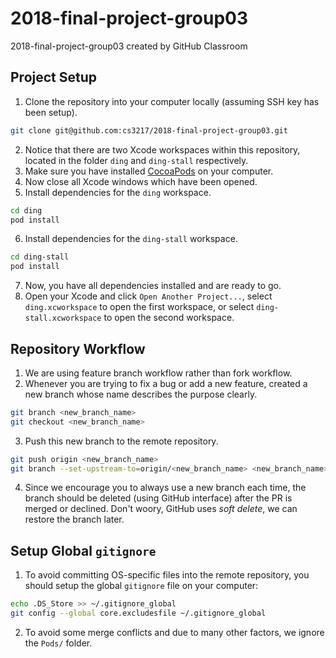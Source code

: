 # 2018-final-project-group03
2018-final-project-group03 created by GitHub Classroom

## Project Setup

1. Clone the repository into your computer locally (assuming SSH key has been setup).
```bash
git clone git@github.com:cs3217/2018-final-project-group03.git
```
2. Notice that there are two Xcode workspaces within this repository, located in the folder `ding` and `ding-stall` respectively.
3. Make sure you have installed [CocoaPods](https://cocoapods.org) on your computer.
4. Now close all Xcode windows which have been opened.
5. Install dependencies for the `ding` workspace.
```bash
cd ding
pod install
```
6. Install dependencies for the `ding-stall` workspace.
```bash
cd ding-stall
pod install
```
7. Now, you have all dependencies installed and are ready to go.
8. Open your Xcode and click `Open Another Project...`, select `ding.xcworkspace` to open the first workspace, or select `ding-stall.xcworkspace` to open the second workspace.

## Repository Workflow

1. We are using feature branch workflow rather than fork workflow.
2. Whenever you are trying to fix a bug or add a new feature, created a new branch whose name describes the purpose clearly.
```bash
git branch <new_branch_name>
git checkout <new_branch_name>
```
3. Push this new branch to the remote repository.
```bash
git push origin <new_branch_name>
git branch --set-upstream-to=origin/<new_branch_name> <new_branch_name>
```
4. Since we encourage you to always use a new branch each time, the branch should be deleted (using GitHub interface) after the PR is merged or declined. Don't woory, GitHub uses _soft delete_, we can restore the branch later.

## Setup Global `gitignore`

1. To avoid committing OS-specific files into the remote repository, you should setup the global `gitignore` file on your computer:
```bash
echo .DS_Store >> ~/.gitignore_global
git config --global core.excludesfile ~/.gitignore_global
```
2. To avoid some merge conflicts and due to many other factors, we ignore the `Pods/` folder.
